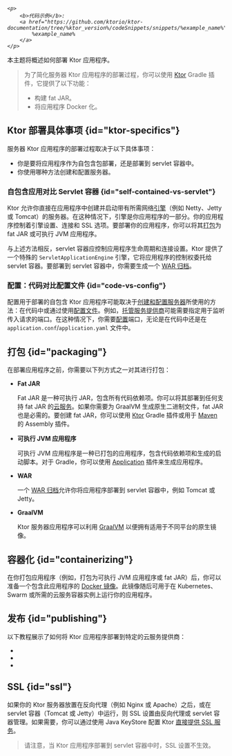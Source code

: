 [//]: # (title: 部署)

<show-structure for="chapter" depth="2"/>

<tldr>
<var name="example_name" value="deployment-ktor-plugin"/>

    <p>
        <b>代码示例</b>:
        <a href="https://github.com/ktorio/ktor-documentation/tree/%ktor_version%/codeSnippets/snippets/%example_name%">
            %example_name%
        </a>
    </p>
    
</tldr>

本主题将概述如何部署 Ktor 应用程序。

> 为了简化服务器 Ktor 应用程序的部署过程，你可以使用 [Ktor](https://github.com/ktorio/ktor-build-plugins) Gradle 插件，它提供了以下功能：
> - 构建 fat JAR。
> - 将应用程序 Docker 化。

## Ktor 部署具体事项 {id="ktor-specifics"}
服务器 Ktor 应用程序的部署过程取决于以下具体事项：
* 你是要将应用程序作为自包含包部署，还是部署到 servlet 容器中。
* 你使用哪种方法创建和配置服务器。

### 自包含应用对比 Servlet 容器 {id="self-contained-vs-servlet"}

Ktor 允许你直接在应用程序中创建并启动带有所需网络[引擎](server-engines.md)（例如 Netty、Jetty 或 Tomcat）的服务器。在这种情况下，引擎是你应用程序的一部分。你的应用程序控制着引擎设置、连接和 SSL 选项。要部署你的应用程序，你可以将其[打包](#packaging)为 fat JAR 或可执行 JVM 应用程序。

与上述方法相反，servlet 容器应控制应用程序生命周期和连接设置。Ktor 提供了一个特殊的 `ServletApplicationEngine` 引擎，它将应用程序的控制权委托给 servlet 容器。要部署到 servlet 容器中，你需要生成一个 [WAR 归档](server-war.md)。

### 配置：代码对比配置文件 {id="code-vs-config"}

配置用于部署的自包含 Ktor 应用程序可能取决于[创建和配置服务器](server-create-and-configure.topic)所使用的方法：在代码中或通过使用[配置文件](server-configuration-file.topic)。例如，[托管服务提供商](#publishing)可能需要指定用于监听传入请求的端口。在这种情况下，你需要[配置](server-configuration-file.topic)端口，无论是在代码中还是在 `application.conf`/`application.yaml` 文件中。

## 打包 {id="packaging"}

在部署应用程序之前，你需要以下列方式之一对其进行打包：

* **Fat JAR**

  Fat JAR 是一种可执行 JAR，包含所有代码依赖项。你可以将其部署到任何支持 fat JAR 的[云服务](#publishing)。如果你需要为 GraalVM 生成原生二进制文件，fat JAR 也是必需的。要创建 fat JAR，你可以使用 [Ktor](server-fatjar.md) Gradle 插件或用于 [Maven](maven-assembly-plugin.md) 的 Assembly 插件。

* **可执行 JVM 应用程序**

   可执行 JVM 应用程序是一种已打包的应用程序，包含代码依赖项和生成的启动脚本。对于 Gradle，你可以使用 [Application](server-packaging.md) 插件来生成应用程序。

* **WAR**

   一个 [WAR 归档](server-war.md)允许你将应用程序部署到 servlet 容器中，例如 Tomcat 或 Jetty。

* **GraalVM**

   Ktor 服务器应用程序可以利用 [GraalVM](graalvm.md) 以便拥有适用于不同平台的原生镜像。

## 容器化 {id="containerizing"}

在你打包应用程序（例如，打包为可执行 JVM 应用程序或 fat JAR）后，你可以准备一个包含此应用程序的 [Docker 镜像](docker.md)。此镜像随后可用于在 Kubernetes、Swarm 或所需的云服务容器实例上运行你的应用程序。

## 发布 {id="publishing"}

以下教程展示了如何将 Ktor 应用程序部署到特定的云服务提供商：
* [](google-app-engine.md)
* [](heroku.md)
* [](elastic-beanstalk.md)

## SSL {id="ssl"}

如果你的 Ktor 服务器放置在反向代理（例如 Nginx 或 Apache）之后，或在 servlet 容器（Tomcat 或 Jetty）中运行，则 SSL 设置由反向代理或 servlet 容器管理。如果需要，你可以通过使用 Java KeyStore 配置 Ktor [直接提供 SSL 服务](server-ssl.md)。

> 请注意，当 Ktor 应用程序部署到 servlet 容器中时，SSL 设置不生效。